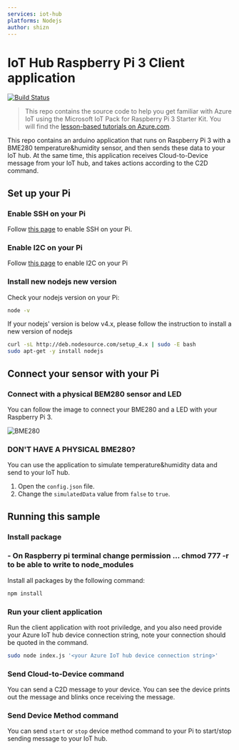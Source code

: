 ```yaml
---
services: iot-hub
platforms: Nodejs
author: shizn
---
```


# IoT Hub Raspberry Pi 3 Client application
[![Build Status](https://travis-ci.com/Azure-Samples/iot-hub-node-raspberrypi-client-app.svg?token=5ZpmkzKtuWLEXMPjmJ6P&branch=master)](https://travis-ci.com/Azure-Samples/iot-hub-node-raspberrypi-client-app)

> This repo contains the source code to help you get familiar with Azure IoT using the Microsoft IoT Pack for Raspberry Pi 3 Starter Kit. You will find the [lesson-based tutorials on Azure.com](https://docs.microsoft.com/en-us/azure/iot-hub/iot-hub-raspberry-pi-kit-node-get-started).

This repo contains an arduino application that runs on Raspberry Pi 3 with a BME280 temperature&humidity sensor, and then sends these data to your IoT hub. At the same time, this application receives Cloud-to-Device message from your IoT hub, and takes actions according to the C2D command. 

## Set up your Pi
### Enable SSH on your Pi
Follow [this page](https://www.raspberrypi.org/documentation/remote-access/ssh/) to enable SSH on your Pi.

### Enable I2C on your Pi
Follow [this page](https://learn.adafruit.com/adafruits-raspberry-pi-lesson-4-gpio-setup/configuring-i2c#installing-kernel-support-manually) to enable I2C on your Pi

### Install new nodejs new version
Check your nodejs version on your Pi:

```bash
node -v
```

If your nodejs' version is below v4.x, please follow the instruction to install a new version of nodejs

```bash
curl -sL http://deb.nodesource.com/setup_4.x | sudo -E bash
sudo apt-get -y install nodejs
```

## Connect your sensor with your Pi
### Connect with a physical BEM280 sensor and LED
You can follow the image to connect your BME280 and a LED with your Raspberry Pi 3.

![BME280](https://docs.microsoft.com/en-us/azure/iot-hub/media/iot-hub-raspberry-pi-kit-node-get-started/3_raspberry-pi-sensor-connection.png)

### DON'T HAVE A PHYSICAL BME280?
You can use the application to simulate temperature&humidity data and send to your IoT hub.
1. Open the `config.json` file.
2. Change the `simulatedData` value from `false` to `true`.


## Running this sample
### Install package
### - On Raspberry pi terminal change permission … chmod  777 -r  <containing directory> to be able to write to node_modules
Install all packages by the following command:

```bash
npm install
```

### Run your client application
Run the client application with root priviledge, and you also need provide your Azure IoT hub device connection string, note your connection should be quoted in the command.

```bash
sudo node index.js '<your Azure IoT hub device connection string>'
```

### Send Cloud-to-Device command
You can send a C2D message to your device. You can see the device prints out the message and blinks once receiving the message.

### Send Device Method command
You can send `start` or `stop` device method command to your Pi to start/stop sending message to your IoT hub.
